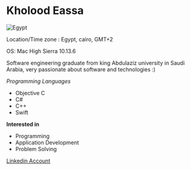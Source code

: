  #  Kholood Eassa 
 
 ![Egypt](https://media.webjet.com.au/Images/cities/1200x472/CAI1.jpg)

Location/Time zone : Egypt, cairo, GMT+2 

OS: Mac High Sierra 10.13.6 

Software engineering graduate from king Abdulaziz university in Saudi Arabia,
very passionate about software and technologies :)


*Programming Languages*
+ Objective C
+ C#
+ C++
+ Swift

**Interested in**
- Programming
- Application Development
- Problem Solving

[Linkedin Account](https://www.linkedin.com/in/kholood-eassa-44220996)
